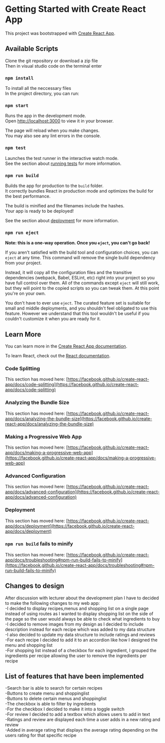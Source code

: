 # Getting Started with Create React App

This project was bootstrapped with [Create React App](https://github.com/facebook/create-react-app).

## Available Scripts
Clone the git repository or download a zip file\
Then in visual studio code on the terminal enter
### `npm install`

To install all the neccessary files\
In the project directory, you can run:

### `npm start`

Runs the app in the development mode.\
Open [http://localhost:3000](http://localhost:3000) to view it in your browser.

The page will reload when you make changes.\
You may also see any lint errors in the console.

### `npm test`

Launches the test runner in the interactive watch mode.\
See the section about [running tests](https://facebook.github.io/create-react-app/docs/running-tests) for more information.

### `npm run build`

Builds the app for production to the `build` folder.\
It correctly bundles React in production mode and optimizes the build for the best performance.

The build is minified and the filenames include the hashes.\
Your app is ready to be deployed!

See the section about [deployment](https://facebook.github.io/create-react-app/docs/deployment) for more information.

### `npm run eject`

**Note: this is a one-way operation. Once you `eject`, you can't go back!**

If you aren't satisfied with the build tool and configuration choices, you can `eject` at any time. This command will remove the single build dependency from your project.

Instead, it will copy all the configuration files and the transitive dependencies (webpack, Babel, ESLint, etc) right into your project so you have full control over them. All of the commands except `eject` will still work, but they will point to the copied scripts so you can tweak them. At this point you're on your own.

You don't have to ever use `eject`. The curated feature set is suitable for small and middle deployments, and you shouldn't feel obligated to use this feature. However we understand that this tool wouldn't be useful if you couldn't customize it when you are ready for it.

## Learn More

You can learn more in the [Create React App documentation](https://facebook.github.io/create-react-app/docs/getting-started).

To learn React, check out the [React documentation](https://reactjs.org/).

### Code Splitting

This section has moved here: [https://facebook.github.io/create-react-app/docs/code-splitting](https://facebook.github.io/create-react-app/docs/code-splitting)

### Analyzing the Bundle Size

This section has moved here: [https://facebook.github.io/create-react-app/docs/analyzing-the-bundle-size](https://facebook.github.io/create-react-app/docs/analyzing-the-bundle-size)

### Making a Progressive Web App

This section has moved here: [https://facebook.github.io/create-react-app/docs/making-a-progressive-web-app](https://facebook.github.io/create-react-app/docs/making-a-progressive-web-app)

### Advanced Configuration

This section has moved here: [https://facebook.github.io/create-react-app/docs/advanced-configuration](https://facebook.github.io/create-react-app/docs/advanced-configuration)

### Deployment

This section has moved here: [https://facebook.github.io/create-react-app/docs/deployment](https://facebook.github.io/create-react-app/docs/deployment)

### `npm run build` fails to minify

This section has moved here: [https://facebook.github.io/create-react-app/docs/troubleshooting#npm-run-build-fails-to-minify](https://facebook.github.io/create-react-app/docs/troubleshooting#npm-run-build-fails-to-minify)

## Changes to design

After discussion with lecturer about the development plan I have to decided to make the following changes to my web app:\
-I decided to display recipes,menus and shopping list on a single page instead of using routes as I wanted to display shopping list on the side of the page so the user would always be able to check what ingredients to buy\
-I decided to remove images from my design as I decided to include description instead for each recipe which was added to my data structure\
-I also decided to update my data structure to include ratings and reviews\
-For each recipe I decided to add it to an accordion like how I designed the menu and shopping list\
-For shopping list instead of a checkbox for each ingredient, I grouped the ingredients per recipe allowing the user to remove the ingredients per recipe

## List of features that have been implemented
-Search bar is able to search for certain recipes\
-Buttons to create menu and shoppinglist\
-Buttons to delete certain menus and shoppinglist\
-The checkbox is able to filter by ingredients\
-For the checkbox I decided to make it into a toggle switch\
-For review I decided to add a textbox which allows users to add in text\
-Ratings and review are displayed each time a user adds in a new rating and review\
-Added in average rating that displays the average rating depending on the users rating for that specific recipe
